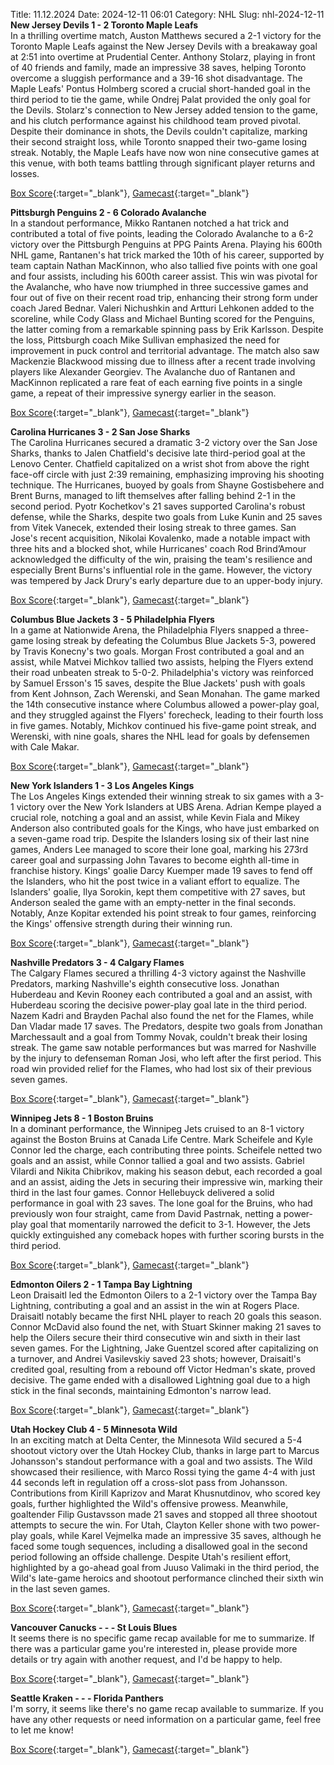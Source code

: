 Title: 11.12.2024
Date: 2024-12-11 06:01
Category: NHL 
Slug: nhl-2024-12-11 
**New Jersey Devils 1 - 2 Toronto Maple Leafs**  
In a thrilling overtime match, Auston Matthews secured a 2-1 victory for the Toronto Maple Leafs against the New Jersey Devils with a breakaway goal at 2:51 into overtime at Prudential Center. Anthony Stolarz, playing in front of 40 friends and family, made an impressive 38 saves, helping Toronto overcome a sluggish performance and a 39-16 shot disadvantage. The Maple Leafs' Pontus Holmberg scored a crucial short-handed goal in the third period to tie the game, while Ondrej Palat provided the only goal for the Devils. Stolarz's connection to New Jersey added tension to the game, and his clutch performance against his childhood team proved pivotal. Despite their dominance in shots, the Devils couldn't capitalize, marking their second straight loss, while Toronto snapped their two-game losing streak. Notably, the Maple Leafs have now won nine consecutive games at this venue, with both teams battling through significant player returns and losses. 

[Box Score](/gamecenter/tor-vs-njd/2024/12/10/2024020446){:target="_blank"}, [Gamecast](https://www.nhl.com/news/toronto-maple-leafs-new-jersey-devils-game-recap-december-10){:target="_blank"}<br>

**Pittsburgh Penguins 2 - 6 Colorado Avalanche**  
In a standout performance, Mikko Rantanen notched a hat trick and contributed a total of five points, leading the Colorado Avalanche to a 6-2 victory over the Pittsburgh Penguins at PPG Paints Arena. Playing his 600th NHL game, Rantanen's hat trick marked the 10th of his career, supported by team captain Nathan MacKinnon, who also tallied five points with one goal and four assists, including his 600th career assist. This win was pivotal for the Avalanche, who have now triumphed in three successive games and four out of five on their recent road trip, enhancing their strong form under coach Jared Bednar. Valeri Nichushkin and Artturi Lehkonen added to the scoreline, while Cody Glass and Michael Bunting scored for the Penguins, the latter coming from a remarkable spinning pass by Erik Karlsson. Despite the loss, Pittsburgh coach Mike Sullivan emphasized the need for improvement in puck control and territorial advantage. The match also saw Mackenzie Blackwood missing due to illness after a recent trade involving players like Alexander Georgiev. The Avalanche duo of Rantanen and MacKinnon replicated a rare feat of each earning five points in a single game, a repeat of their impressive synergy earlier in the season. 

[Box Score](/gamecenter/col-vs-pit/2024/12/10/2024020447){:target="_blank"}, [Gamecast](https://www.nhl.com/news/colorado-avalanche-pittsburgh-penguins-game-recap-december-10){:target="_blank"}<br>

**Carolina Hurricanes 3 - 2 San Jose Sharks**  
The Carolina Hurricanes secured a dramatic 3-2 victory over the San Jose Sharks, thanks to Jalen Chatfield's decisive late third-period goal at the Lenovo Center. Chatfield capitalized on a wrist shot from above the right face-off circle with just 2:39 remaining, emphasizing improving his shooting technique. The Hurricanes, buoyed by goals from Shayne Gostisbehere and Brent Burns, managed to lift themselves after falling behind 2-1 in the second period. Pyotr Kochetkov's 21 saves supported Carolina's robust defense, while the Sharks, despite two goals from Luke Kunin and 25 saves from Vitek Vanecek, extended their losing streak to three games. San Jose's recent acquisition, Nikolai Kovalenko, made a notable impact with three hits and a blocked shot, while Hurricanes' coach Rod Brind’Amour acknowledged the difficulty of the win, praising the team's resilience and especially Brent Burns's influential role in the game. However, the victory was tempered by Jack Drury's early departure due to an upper-body injury. 

[Box Score](/gamecenter/sjs-vs-car/2024/12/10/2024020448){:target="_blank"}, [Gamecast](https://www.nhl.com/news/san-jose-sharks-carolina-hurricanes-game-recap-december-10){:target="_blank"}<br>

**Columbus Blue Jackets 3 - 5 Philadelphia Flyers**  
In a game at Nationwide Arena, the Philadelphia Flyers snapped a three-game losing streak by defeating the Columbus Blue Jackets 5-3, powered by Travis Konecny's two goals. Morgan Frost contributed a goal and an assist, while Matvei Michkov tallied two assists, helping the Flyers extend their road unbeaten streak to 5-0-2. Philadelphia's victory was reinforced by Samuel Ersson's 15 saves, despite the Blue Jackets' push with goals from Kent Johnson, Zach Werenski, and Sean Monahan. The game marked the 14th consecutive instance where Columbus allowed a power-play goal, and they struggled against the Flyers' forecheck, leading to their fourth loss in five games. Notably, Michkov continued his five-game point streak, and Werenski, with nine goals, shares the NHL lead for goals by defensemen with Cale Makar. 

[Box Score](/gamecenter/phi-vs-cbj/2024/12/10/2024020449){:target="_blank"}, [Gamecast](https://www.nhl.com/news/philadelphia-flyers-columbus-blue-jackets-game-recap-december-10){:target="_blank"}<br>

**New York Islanders 1 - 3 Los Angeles Kings**  
The Los Angeles Kings extended their winning streak to six games with a 3-1 victory over the New York Islanders at UBS Arena. Adrian Kempe played a crucial role, notching a goal and an assist, while Kevin Fiala and Mikey Anderson also contributed goals for the Kings, who have just embarked on a seven-game road trip. Despite the Islanders losing six of their last nine games, Anders Lee managed to score their lone goal, marking his 273rd career goal and surpassing John Tavares to become eighth all-time in franchise history. Kings' goalie Darcy Kuemper made 19 saves to fend off the Islanders, who hit the post twice in a valiant effort to equalize. The Islanders' goalie, Ilya Sorokin, kept them competitive with 27 saves, but Anderson sealed the game with an empty-netter in the final seconds. Notably, Anze Kopitar extended his point streak to four games, reinforcing the Kings' offensive strength during their winning run. 

[Box Score](/gamecenter/lak-vs-nyi/2024/12/10/2024020450){:target="_blank"}, [Gamecast](https://www.nhl.com/news/los-angeles-kings-new-york-islanders-game-recap-december-10){:target="_blank"}<br>

**Nashville Predators 3 - 4 Calgary Flames**  
The Calgary Flames secured a thrilling 4-3 victory against the Nashville Predators, marking Nashville's eighth consecutive loss. Jonathan Huberdeau and Kevin Rooney each contributed a goal and an assist, with Huberdeau scoring the decisive power-play goal late in the third period. Nazem Kadri and Brayden Pachal also found the net for the Flames, while Dan Vladar made 17 saves. The Predators, despite two goals from Jonathan Marchessault and a goal from Tommy Novak, couldn't break their losing streak. The game saw notable performances but was marred for Nashville by the injury to defenseman Roman Josi, who left after the first period. This road win provided relief for the Flames, who had lost six of their previous seven games. 

[Box Score](/gamecenter/cgy-vs-nsh/2024/12/10/2024020451){:target="_blank"}, [Gamecast](https://www.nhl.com/news/calgary-flames-nashville-predators-game-recap-december-10){:target="_blank"}<br>

**Winnipeg Jets 8 - 1 Boston Bruins**  
In a dominant performance, the Winnipeg Jets cruised to an 8-1 victory against the Boston Bruins at Canada Life Centre. Mark Scheifele and Kyle Connor led the charge, each contributing three points. Scheifele netted two goals and an assist, while Connor tallied a goal and two assists. Gabriel Vilardi and Nikita Chibrikov, making his season debut, each recorded a goal and an assist, aiding the Jets in securing their impressive win, marking their third in the last four games. Connor Hellebuyck delivered a solid performance in goal with 23 saves. The lone goal for the Bruins, who had previously won four straight, came from David Pastrnak, netting a power-play goal that momentarily narrowed the deficit to 3-1. However, the Jets quickly extinguished any comeback hopes with further scoring bursts in the third period. 

[Box Score](/gamecenter/bos-vs-wpg/2024/12/10/2024020452){:target="_blank"}, [Gamecast](https://www.nhl.com/news/boston-bruins-winnipeg-jets-game-recap-december-10){:target="_blank"}<br>

**Edmonton Oilers 2 - 1 Tampa Bay Lightning**  
Leon Draisaitl led the Edmonton Oilers to a 2-1 victory over the Tampa Bay Lightning, contributing a goal and an assist in the win at Rogers Place. Draisaitl notably became the first NHL player to reach 20 goals this season. Connor McDavid also found the net, with Stuart Skinner making 21 saves to help the Oilers secure their third consecutive win and sixth in their last seven games. For the Lightning, Jake Guentzel scored after capitalizing on a turnover, and Andrei Vasilevskiy saved 23 shots; however, Draisaitl's credited goal, resulting from a rebound off Victor Hedman's skate, proved decisive. The game ended with a disallowed Lightning goal due to a high stick in the final seconds, maintaining Edmonton's narrow lead. 

[Box Score](/gamecenter/tbl-vs-edm/2024/12/10/2024020453){:target="_blank"}, [Gamecast](https://www.nhl.com/news/tampa-bay-lightning-edmonton-oilers-game-recap-december-10){:target="_blank"}<br>

**Utah Hockey Club 4 - 5 Minnesota Wild**  
In an exciting match at Delta Center, the Minnesota Wild secured a 5-4 shootout victory over the Utah Hockey Club, thanks in large part to Marcus Johansson's standout performance with a goal and two assists. The Wild showcased their resilience, with Marco Rossi tying the game 4-4 with just 44 seconds left in regulation off a cross-slot pass from Johansson. Contributions from Kirill Kaprizov and Marat Khusnutdinov, who scored key goals, further highlighted the Wild's offensive prowess. Meanwhile, goaltender Filip Gustavsson made 21 saves and stopped all three shootout attempts to secure the win. For Utah, Clayton Keller shone with two power-play goals, while Karel Vejmelka made an impressive 35 saves, although he faced some tough sequences, including a disallowed goal in the second period following an offside challenge. Despite Utah's resilient effort, highlighted by a go-ahead goal from Juuso Valimaki in the third period, the Wild's late-game heroics and shootout performance clinched their sixth win in the last seven games. 

[Box Score](/gamecenter/min-vs-uta/2024/12/10/2024020454){:target="_blank"}, [Gamecast](https://www.nhl.com/news/minnesota-wild-utah-hockey-club-game-recap-december-10){:target="_blank"}<br>

**Vancouver Canucks - - - St Louis Blues**  
It seems there is no specific game recap available for me to summarize. If there was a particular game you're interested in, please provide more details or try again with another request, and I'd be happy to help. 

[Box Score](/gamecenter/stl-vs-van/2024/12/10/2024020455){:target="_blank"}, [Gamecast](https://www.nhl.com/news/st-louis-blues-vancouver-canucks-game-recap-december-10){:target="_blank"}<br>

**Seattle Kraken - - - Florida Panthers**  
I'm sorry, it seems like there's no game recap available to summarize. If you have any other requests or need information on a particular game, feel free to let me know! 

[Box Score](/gamecenter/fla-vs-sea/2024/12/10/2024020456){:target="_blank"}, [Gamecast](https://www.nhl.com/news/florida-panthers-seattle-kraken-game-recap-december-10){:target="_blank"}<br>

